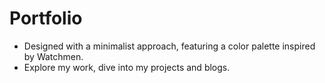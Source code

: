 # Portfolio
- Designed with a minimalist approach, featuring a color palette inspired by Watchmen.
- Explore my work, dive into my projects and blogs.
